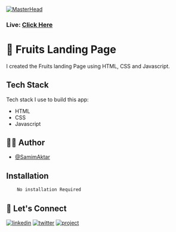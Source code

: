 [![MasterHead](https://image-link-website.netlify.app/img/fruit-website.png)](https://enjoy-fruits.netlify.app/)

### Live: [Click Here](https://enjoy-fruits.netlify.app/)

# 🚀 Fruits Landing Page

I created the Fruits landing Page using HTML, CSS and Javascript.

## Tech Stack

Tech stack I use to build this app:

- HTML
- CSS
- Javascript

## 🙋‍♂️ Author

- [@SamimAktar](https://github.com/samimaktar-coder)

## Installation

```bash
    No installation Required
```

## 🔗 Let's Connect

[![linkedin](https://img.shields.io/badge/linkedin-0A66C2?style=for-the-badge&logo=linkedin&logoColor=white)](https://www.linkedin.com/in/samimaktr/)
[![twitter](https://img.shields.io/badge/twitter-1DA1F2?style=for-the-badge&logo=twitter&logoColor=white)](https://twitter.com/hellosamaktr)
[![project](https://img.shields.io/badge/project_link-96C43A?style=for-the-badge&logo=tp-link&logoColor=white)](https://my-weather-watch.netlify.app)
